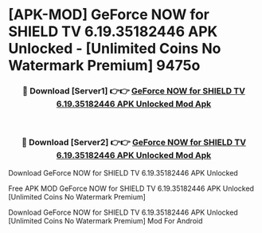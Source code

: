# [APK-MOD] GeForce NOW for SHIELD TV 6.19.35182446 APK Unlocked - [Unlimited Coins No Watermark Premium] 9475o



<div align="center">
<h3>🔴 Download [Server1] 👉👉 <a href="https://momento.my/?title=GeForce_NOW_for_SHIELD_TV_6.19.35182446_APK_Unlocked">GeForce NOW for SHIELD TV 6.19.35182446 APK Unlocked Mod Apk</a></h3><br>

<h3>🔴 Download [Server2] 👉👉 <a href="https://momento.my/?title=GeForce_NOW_for_SHIELD_TV_6.19.35182446_APK_Unlocked">GeForce NOW for SHIELD TV 6.19.35182446 APK Unlocked Mod Apk</a></h3>
</div>



Download GeForce NOW for SHIELD TV 6.19.35182446 APK Unlocked 

Free APK MOD GeForce NOW for SHIELD TV 6.19.35182446 APK Unlocked [Unlimited Coins No Watermark Premium]

Download GeForce NOW for SHIELD TV 6.19.35182446 APK Unlocked [Unlimited Coins No Watermark Premium] Mod For Android
